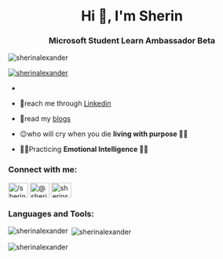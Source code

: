 <h1 align="center">Hi 👋, I'm Sherin</h1>
<h3 align="center">Microsoft Student Learn Ambassador Beta </h3>

<p align="left"> <img src="https://komarev.com/ghpvc/?username=sherinalexander&label=Profile%20views&color=0e75b6&style=flat" alt="sherinalexander" /> </p>

<p align="left"> <a href="https://github.com/ryo-ma/github-profile-trophy"><img src="https://github-profile-trophy.vercel.app/?username=sherinalexander" alt="sherinalexander" /></a> </p>

- 

- 📱reach me through [Linkedin](https://www.linkedin.com/in/sherin-alexander-7a799a213/)

- 📝read my [blogs](https://hashnode.com/@sherinalexander)

- 😉who will cry when you die **living with purpose 🧘‍♂️**

- 🏋️‍♂️Practicing **Emotional Intelligence 🧠💡**

<h3 align="left">Connect with me:</h3>
<p align="left">
<a href="https://linkedin.com/in//sherin-alexander-7a799a213/" target="blank"><img align="center" src="https://raw.githubusercontent.com/rahuldkjain/github-profile-readme-generator/master/src/images/icons/Social/linked-in-alt.svg" alt="/sherin-alexander-7a799a213/" height="30" width="40" /></a>
<a href="https://hashnode.com/@sherinalexander" target="blank"><img align="center" src="https://raw.githubusercontent.com/rahuldkjain/github-profile-readme-generator/master/src/images/icons/Social/hashnode.svg" alt="@sherinalexander" height="30" width="40" /></a>
<a href="https://www.hackerrank.com/sherinsrilalexa1" target="blank"><img align="center" src="https://raw.githubusercontent.com/rahuldkjain/github-profile-readme-generator/master/src/images/icons/Social/hackerrank.svg" alt="sherinsrilalexa1" height="30" width="40" /></a>
</p>

<h3 align="left">Languages and Tools:</h3>


<p><img align="left" src="https://github-readme-stats.vercel.app/api/top-langs?username=sherinalexander&show_icons=true&locale=en&layout=compact" alt="sherinalexander" /></p>

<p>&nbsp;<img align="center" src="https://github-readme-stats.vercel.app/api?username=sherinalexander&show_icons=true&locale=en" alt="sherinalexander" /></p>

<p><img align="center" src="https://github-readme-streak-stats.herokuapp.com/?user=sherinalexander&" alt="sherinalexander" /></p>
